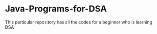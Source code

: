 # Java-Programs-for-DSA
This particular repository  has all the codes for a beginner who is learning DSA
